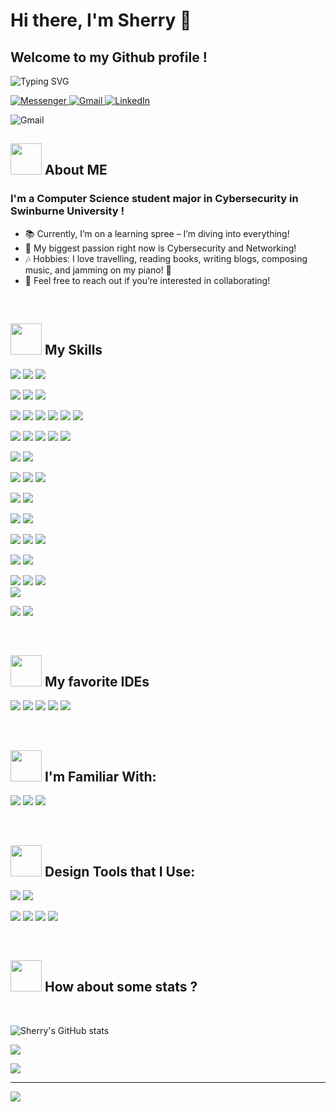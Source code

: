 
# Hi there, I'm Sherry 👋 
## Welcome to my Github profile !

![Typing SVG](https://readme-typing-svg.herokuapp.com/?width=600&lines=Contact+Me+If+You+Want+To+Work+Together)

<p>
  <a href="https://www.facebook.com/profile.php?id=100030256832186">
    <img src="https://img.shields.io/badge/Messenger-00B2FF?style=for-the-badge&logo=messenger&logoColor=white" alt="Messenger">
  </a>
   <a href="mailto:anhthuphamtran1704@gmail.com">
    <img src="https://img.shields.io/badge/Gmail-D14836?style=for-the-badge&logo=gmail&logoColor=white" alt="Gmail">
  </a>
  <a href="https://www.linkedin.com/in/anh-thu-pham-tran-98417b267/">
    <img src="https://img.shields.io/badge/LinkedIn-0077B5?style=for-the-badge&logo=linkedin&logoColor=white" alt="LinkedIn">
  </a>
</p>
  <img src="/" alt="Gmail">
</br>

## <img src="https://media.giphy.com/media/VgCDAzcKvsR6OM0uWg/giphy.gif" width="50"> About ME  

### I'm a Computer Science student major in Cybersecurity in Swinburne University !

- 📚 Currently, I’m on a learning spree – I’m diving into everything! 
- 🧠 My biggest passion right now is Cybersecurity and Networking!
- 🎶 Hobbies: I love travelling, reading books, writing blogs, composing music, and jamming on my piano! 🎹
- 🤝 Feel free to reach out if you’re interested in collaborating!
</br>

## <img src="https://media.giphy.com/media/VgCDAzcKvsR6OM0uWg/giphy.gif" width="50"> My Skills

<img src="https://img.shields.io/badge/Cisco%20Packet%20Tracer-1A6CD6?style=for-the-badge&logo=cisco&logoColor=white"> <img src="https://img.shields.io/badge/Cisco-1A4D7B?style=for-the-badge&logo=cisco&logoColor=white">  <img src="https://img.shields.io/badge/TCPDUMP-1A6CD6?style=for-the-badge&logo=tcpdump&logoColor=white">

<img src="https://img.shields.io/badge/Metasploit-980000?style=for-the-badge&logo=metasploit&logoColor=white"> <img src="https://img.shields.io/badge/NSA%20SELinux-0A63A7?style=for-the-badge&logo=selinux&logoColor=white"> <img src="https://img.shields.io/badge/Nmap-000000?style=for-the-badge&logo=nmap&logoColor=white">

<img src="https://img.shields.io/badge/Kali%20Linux-557C8D?style=for-the-badge&logo=kali&logoColor=white"> <img src="https://img.shields.io/badge/Wireshark-167F60?style=for-the-badge&logo=wireshark&logoColor=white"> <img src="https://img.shields.io/badge/Snort-009900?style=for-the-badge&logo=snort&logoColor=white"> <img src="https://img.shields.io/badge/OWASP%20ZAP-2E2E2E?style=for-the-badge&logo=owasp&logoColor=white"> <img src="https://img.shields.io/badge/Suricata-6A5ACD?style=for-the-badge&logo=suricata&logoColor=white"> <img src="https://img.shields.io/badge/Fiddler-005571?style=for-the-badge&logo=fiddler&logoColor=white">


<img src = "https://img.shields.io/badge/C%2B%2B-00599C?style=for-the-badge&logo=c%2B%2B&logoColor=white"> <img src = "https://img.shields.io/badge/Java-ED8B00?style=for-the-badge&logo=java&logoColor=white"> <img src = "https://img.shields.io/badge/JavaScript-323330?style=for-the-badge&logo=javascript&logoColor=F7DF1E"> <img src = "https://img.shields.io/badge/LaTeX-47A141?style=for-the-badge&logo=LaTeX&logoColor=white"> <img src = "https://img.shields.io/badge/Solidity-e6e6e6?style=for-the-badge&logo=solidity&logoColor=black">

<img src = "https://img.shields.io/badge/MySQL-005C84?style=for-the-badge&logo=mysql&logoColor=white"> <img src = "https://img.shields.io/badge/firebase-ffca28?style=for-the-badge&logo=firebase&logoColor=black">

<img src = "https://img.shields.io/badge/HTML5-E34F26?style=for-the-badge&logo=html5&logoColor=white"> <img src = "https://img.shields.io/badge/CSS3-1572B6?style=for-the-badge&logo=css3&logoColor=white"> <img src = "https://img.shields.io/badge/Bootstrap-563D7C?style=for-the-badge&logo=bootstrap&logoColor=white">

<img src = "https://img.shields.io/badge/Laravel-FF2D20?style=for-the-badge&logo=laravel&logoColor=white"> <img src = "https://img.shields.io/badge/Postman-FF6C37?style=for-the-badge&logo=Postman&logoColor=white">

<img src = "https://img.shields.io/badge/React-20232A?style=for-the-badge&logo=react&logoColor=61DAFB"> <img src = "https://img.shields.io/badge/React_Native-20232A?style=for-the-badge&logo=react&logoColor=61DAFB">

<img src = "https://img.shields.io/badge/Python-FFD43B?style=for-the-badge&logo=python&logoColor=darkgreen"> <img src = "https://img.shields.io/badge/conda-342B029.svg?&style=for-the-badge&logo=anaconda&logoColor=white"> <img src = "https://img.shields.io/badge/Jupyter-F37626.svg?&style=for-the-badge&logo=Jupyter&logoColor=white">

<img src = "https://img.shields.io/badge/Django-092E20?style=for-the-badge&logo=django&logoColor=green"> <img src = "https://img.shields.io/badge/fastapi-109989?style=for-the-badge&logo=FASTAPI&logoColor=white"> 

<img src = "https://img.shields.io/badge/Numpy-777BB4?style=for-the-badge&logo=numpy&logoColor=white"> <img src = "https://img.shields.io/badge/Pandas-2C2D72?style=for-the-badge&logo=pandas&logoColor=white"> <img src = "https://img.shields.io/badge/scikit_learn-F7931E?style=for-the-badge&logo=scikit-learn&logoColor=white">  
<img src = "https://img.shields.io/badge/PyTorch-EE4C2C?style=for-the-badge&logo=PyTorch&logoColor=white"> 

<img src = "https://img.shields.io/badge/GIT-E44C30?style=for-the-badge&logo=git&logoColor=white"> <img src = "https://img.shields.io/badge/Jira-0052CC?style=for-the-badge&logo=Jira&logoColor=white">

</br>

## <img src="https://media.giphy.com/media/VgCDAzcKvsR6OM0uWg/giphy.gif" width="50"> My favorite IDEs

<img src = "https://img.shields.io/badge/PyCharm-000000.svg?&style=for-the-badge&logo=PyCharm&logoColor=white"> <img src = "https://img.shields.io/badge/Visual_Studio_Code-0078D4?style=for-the-badge&logo=visual%20studio%20code&logoColor=white"> <img src = "https://img.shields.io/badge/Colab-F9AB00?style=for-the-badge&logo=googlecolab&color=525252"> <img src="https://img.shields.io/badge/WebStorm-000000?style=for-the-badge&logo=webstorm&logoColor=white"> <img src = "https://img.shields.io/badge/Android_Studio-3DDC84?style=for-the-badge&logo=android-studio&logoColor=white">

</br>

## <img src="https://media.giphy.com/media/VgCDAzcKvsR6OM0uWg/giphy.gif" width="50"> I'm Familiar With:

<img src = "https://img.shields.io/badge/Windows-0078D6?style=for-the-badge&logo=windows&logoColor=white"> <img src = "https://img.shields.io/badge/Linux-FCC624?style=for-the-badge&logo=linux&logoColor=black"> <img src = "https://img.shields.io/badge/Android-3DDC84?style=for-the-badge&logo=android&logoColor=white">

</br>

## <img src="https://media.giphy.com/media/VgCDAzcKvsR6OM0uWg/giphy.gif" width="50"> Design Tools that I Use:

<img src = "https://img.shields.io/badge/Figma-F24E1E?style=for-the-badge&logo=figma&logoColor=white"> <img src="https://img.shields.io/badge/Adobe%20XD-FF61F6?style=for-the-badge&logo=Adobe%20XD&logoColor=white">

<img src = "https://img.shields.io/badge/Adobe%20Illustrator-FF9A00?style=for-the-badge&logo=adobe%20illustrator&logoColor=white"> <img src = "https://img.shields.io/badge/Adobe%20Lightroom-31A8FF?style=for-the-badge&logo=Adobe%20Lightroom&logoColor=white"> <img src = "https://img.shields.io/badge/Adobe%20after%20affects-CF96FD?style=for-the-badge&logo=Adobe%20after%20effects&logoColor=393665"> <img src = "https://img.shields.io/badge/Adobe%20Photoshop-31A8FF?style=for-the-badge&logo=Adobe%20Photoshop&logoColor=black"> 

</br>


## <img src="https://media.giphy.com/media/VgCDAzcKvsR6OM0uWg/giphy.gif" width="50"> How about some stats ?
</br>

![Sherry's GitHub stats](https://github-readme-stats.vercel.app/api?username=SherryPham&show_icons=true&count_private=true&theme=tokyonight)

![](https://github-readme-streak-stats.herokuapp.com/?user=SherryPham&theme=tokyonight&hide_border=false)

![](https://github-readme-stats.vercel.app/api/top-langs/?username=SherryPham&theme=tokyonight&hide_border=false&include_all_commits=true&count_private=true&layout=compact)

---
[![](https://visitcount.itsvg.in/api?id=SherryPham&icon=0&color=0)](https://visitcount.itsvg.in)

</br>




